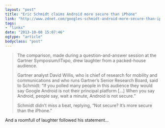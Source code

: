 ```yaml
---
layout: "post"
title: "Eric Schmidt claims Android more secure than iPhone"
link: "http://www.zdnet.com/googles-schmidt-android-more-secure-than-iphone-7000021670/"
tags: 
- "links"
date: "2013-10-08 15:07:46"
ogtype: "article"
bodyclass: "post"
---
```


> The comparison, made during a question-and-answer session at the Gartner Symposium/ITxpo, drew laughter from a packed-house audience.
> 
> Gartner analyst David Willis, who is chief of research for mobility and communications and who runs Gartner’s Senior Research Board, said to Schmidt: “If you polled many people in this audience they would say Google Android is not their principal platform […] When you say Android, people say, wait a minute, Android is not secure.”
> 
> Schmidt didn’t miss a beat, replying, “Not secure? It’s more secure than the iPhone.”

And a roomfull of laughter followed his statement…